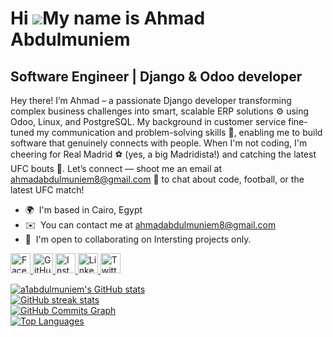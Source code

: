 Hi ![](https://user-images.githubusercontent.com/18350557/176309783-0785949b-9127-417c-8b55-ab5a4333674e.gif)My name is Ahmad Abdulmuniem
=========================================================================================================================================

Software Engineer | Django & Odoo developer
-------------------------------------------

Hey there! I’m Ahmad – a passionate Django developer transforming complex business challenges into smart, scalable ERP solutions ⚙️ using Odoo, Linux, and PostgreSQL. My background in customer service fine-tuned my communication and problem-solving skills 💬, enabling me to build software that genuinely connects with people. When I'm not coding, I'm cheering for Real Madrid ⚽ (yes, a big Madridista!) and catching the latest UFC bouts 🥊. Let’s connect — shoot me an email at ahmadabdulmuniem8@gmail.com 📧 to chat about code, football, or the latest UFC match!

*   🌍  I'm based in Cairo, Egypt
*   ✉️  You can contact me at [ahmadabdulmuniem8@gmail.com](mailto:ahmadabdulmuniem8@gmail.com)
*   🤝  I'm open to collaborating on Intersting projects only.

<p align="left">
  <a href="https://www.facebook.com/a1abdulmuniem" target="_blank" rel="noreferrer">
    <img src="https://raw.githubusercontent.com/danielcranney/readme-generator/main/public/icons/socials/facebook.svg" width="32" height="32" alt="Facebook"/>
  </a>
  <a href="https://www.github.com/a1abdulmuniem" target="_blank" rel="noreferrer">
    <img src="https://raw.githubusercontent.com/danielcranney/readme-generator/main/public/icons/socials/github.svg" width="32" height="32" alt="GitHub"/>
  </a>
  <a href="http://www.instagram.com/a1abdulmuniem" target="_blank" rel="noreferrer">
    <img src="https://raw.githubusercontent.com/danielcranney/readme-generator/main/public/icons/socials/instagram.svg" width="32" height="32" alt="Instagram"/>
  </a>
  <a href="https://www.linkedin.com/in/ahmad-abdulmuniem" target="_blank" rel="noreferrer">
    <img src="https://raw.githubusercontent.com/danielcranney/readme-generator/main/public/icons/socials/linkedin.svg" width="32" height="32" alt="LinkedIn"/>
  </a>
  <a href="https://www.x.com/a1abdulmuniem" target="_blank" rel="noreferrer">
    <img src="https://raw.githubusercontent.com/danielcranney/readme-generator/main/public/icons/socials/twitter.svg" width="32" height="32" alt="Twitter"/>
  </a>
</p>



<a href="https://github.com/a1abdulmuniem">
  <img src="https://github-readme-stats.vercel.app/api?username=a1abdulmuniem&show_icons=true&count_private=true&title_color=0891b2&text_color=ffffff&icon_color=0891b2&bg_color=1c1917&hide_border=true" alt="a1abdulmuniem's GitHub stats" />
</a>
<br>

<a href="https://github.com/a1abdulmuniem">
  <img src="https://github-readme-streak-stats.herokuapp.com/?user=a1abdulmuniem&stroke=ffffff&background=1c1917&ring=0891b2&fire=0891b2&currStreakNum=ffffff&currStreakLabel=0891b2&sideNums=ffffff&sideLabels=ffffff&dates=ffffff&hide_border=true" alt="GitHub streak stats" />
</a>
<br>

<a href="https://github.com/a1abdulmuniem">
  <img src="https://github-readme-activity-graph.cyclic.app/graph?username=a1abdulmuniem&bg_color=1c1917&color=ffffff&line=0891b2&point=ffffff&area_color=1c1917&area=true&hide_border=true&custom_title=GitHub%20Commits%20Graph" alt="GitHub Commits Graph" />
</a>
<br>

<a href="https://github.com/a1abdulmuniem" align="left">
  <img src="https://github-readme-stats.vercel.app/api/top-langs/?username=a1abdulmuniem&langs_count=10&title_color=0891b2&text_color=ffffff&icon_color=0891b2&bg_color=1c1917&hide_border=true&locale=en&custom_title=Top%20Languages" alt="Top Languages" />
</a>
